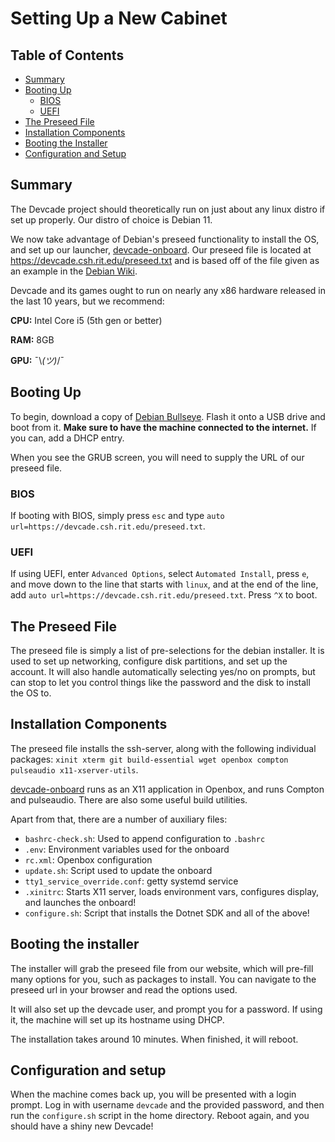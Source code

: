 # Setting Up a New Cabinet

## Table of Contents
- [Summary](#summary)
- [Booting Up](#booting-up)
  - [BIOS](#bios)
  - [UEFI](#uefi)
- [The Preseed File](#the-preseed-file)
- [Installation Components](#installation-components)
- [Booting the Installer](#booting-the-installer)
- [Configuration and Setup](#configuration-and-setup)

## Summary

The Devcade project should theoretically run on just about any linux distro if set up properly. Our distro of choice is Debian 11.

We now take advantage of Debian's preseed functionality to install the OS, and set up our launcher, [devcade-onboard](https://github.com/computersciencehouse/devcade-onboard). Our preseed file is located at https://devcade.csh.rit.edu/preseed.txt and is based off of the file given as an example in the [Debian Wiki](https://wiki.debian.org/DebianInstaller/Preseed).

Devcade and its games ought to run on nearly any x86 hardware released in the last 10 years, but we recommend:

**CPU:** Intel Core i5 (5th gen or better)

**RAM:** 8GB

**GPU:** ¯\\_(ツ)_/¯

## Booting Up

To begin, download a copy of [Debian Bullseye](https://mirrors.rit.edu/debian/debian-cd/11.6.0/amd64/iso-cd/debian-11.6.0-amd64-netinst.iso). Flash it onto a USB drive and boot from it. **Make sure to have the machine connected to the internet.** If you can, add a DHCP entry.

When you see the GRUB screen, you will need to supply the URL of our preseed file.

### BIOS

If booting with BIOS, simply press `esc` and type `auto url=https://devcade.csh.rit.edu/preseed.txt`. 

### UEFI

If using UEFI, enter `Advanced Options`, select `Automated Install`, press `e`, and move down to the line that starts with `linux`, and at the end of the line, add `auto url=https://devcade.csh.rit.edu/preseed.txt`. Press `^X` to boot.

## The Preseed File

The preseed file is simply a list of pre-selections for the debian installer. It is used to set up networking, configure disk partitions, and set up the account. It will also handle automatically selecting yes/no on prompts, but can stop to let you control things like the password and the disk to install the OS to.

## Installation Components

The preseed file installs the ssh-server, along with the following individual packages: `xinit xterm git build-essential wget openbox compton pulseaudio x11-xserver-utils`. 

[devcade-onboard](https://github.com/computersciencehouse/devcade-onboard) runs as an X11 application in Openbox, and runs Compton and pulseaudio. There are also some useful build utilities.

Apart from that, there are a number of auxiliary files:

- `bashrc-check.sh`: Used to append configuration to `.bashrc`
- `.env`: Environment variables used for the onboard
- `rc.xml`: Openbox configuration
- `update.sh`: Script used to update the onboard
- `tty1_service_override.conf`: getty systemd service
- `.xinitrc`: Starts X11 server, loads environment vars, configures display, and launches the onboard!
- `configure.sh`: Script that installs the Dotnet SDK and all of the above!

## Booting the installer

The installer will grab the preseed file from our website, which will pre-fill many options for you, such as packages to install. You can navigate to the preseed url in your browser and read the options used.

It will also set up the devcade user, and prompt you for a password. If using it, the machine will set up its hostname using DHCP.

The installation takes around 10 minutes. When finished, it will reboot.

## Configuration and setup

When the machine comes back up, you will be presented with a login prompt. Log in with username `devcade` and the provided password, and then run the `configure.sh` script in the home directory. Reboot again, and you should have a shiny new Devcade!
